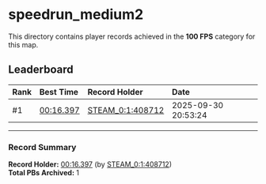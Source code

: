 # speedrun_medium2

This directory contains player records achieved in the **100 FPS** category for this map.

## Leaderboard

| Rank | Best Time | Record Holder | Date                |
| :--- | :-------- | :------------ | :------------------ |
| #1   | [00:16.397](./00016397_STEAM_0_1_408712_20250930-205324.zip) | [STEAM_0:1:408712](https://speedrun16.com/profile/STEAM_0:1:408712)   | 2025-09-30 20:53:24 |

---

### Record Summary
**Record Holder:** [00:16.397](./00016397_STEAM_0_1_408712_20250930-205324.zip) (by [STEAM_0:1:408712](https://speedrun16.com/profile/STEAM_0:1:408712))  
**Total PBs Archived:** 1